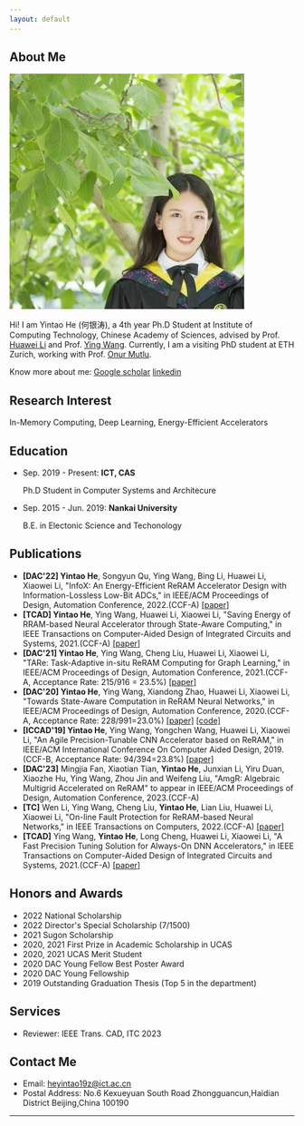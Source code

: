 ```yaml
---
layout: default
---
```


## About Me

<img class="profile-picture" src="yintao.jpg">

Hi! I am Yintao He (何银涛), a 4th year Ph.D Student at Institute of Computing Technology, Chinese Academy of Sciences, advised by Prof. [Huawei Li](http://people.ucas.ac.cn/~lihuawei) and Prof. [Ying Wang](https://wangying-ict.github.io/). Currently, I am a visiting PhD student at ETH Zurich, working with Prof. [Onur Mutlu](https://people.inf.ethz.ch/omutlu/).

Know more about me: [Google scholar](https://scholar.google.com/citations?user=afVBxsQAAAAJ&hl=en&oi=ao)   [linkedin](https://www.linkedin.com/in/yintao-he-6b3637159/?originalSubdomain) 

## Research Interest

In-Memory Computing, Deep Learning, Energy-Efficient Accelerators

## Education
* Sep. 2019 - Present: **ICT, CAS**

   Ph.D Student in Computer Systems and Architecure


* Sep. 2015 - Jun. 2019: **Nankai University**

   B.E. in Electonic Science and Techonology

## Publications

- **[DAC'22] Yintao He**, Songyun Qu, Ying Wang, Bing Li, Huawei Li, Xiaowei Li, "InfoX: An Energy-Efficient ReRAM Accelerator Design with Information-Lossless Low-Bit ADCs," in IEEE/ACM Proceedings of Design, Automation Conference, 2022.(CCF-A) [\[paper\]](https://dl.acm.org/doi/abs/10.1145/3489517.3530396)
- **[TCAD] Yintao He**, Ying Wang, Huawei Li, Xiaowei Li, "Saving Energy of RRAM-based Neural Accelerator through State-Aware Computing," in IEEE Transactions on Computer-Aided Design of Integrated Circuits and Systems, 2021.(CCF-A) [\[paper\]](https://ieeexplore.ieee.org/abstract/document/9508444)
- **[DAC'21] Yintao He**, Ying Wang, Cheng Liu, Huawei Li, Xiaowei Li, "TARe: Task-Adaptive in-situ ReRAM Computing for Graph Learning," in IEEE/ACM Proceedings of Design, Automation Conference, 2021.(CCF-A, Acceptance Rate: 215/916 = 23.5%) [\[paper\]](https://ieeexplore.ieee.org/document/9586193)
- **[DAC'20] Yintao He**, Ying Wang, Xiandong Zhao, Huawei Li, Xiaowei Li, "Towards State-Aware Computation in ReRAM Neural Networks," in IEEE/ACM Proceedings of Design, Automation Conference, 2020.(CCF-A, Acceptance Rate: 228/991=23.0%) [\[paper\]](https://ieeexplore.ieee.org/document/9218729) [\[code\]](https://github.com/wangying-ict/BWN_Shift)
- **[ICCAD'19] Yintao He**, Ying Wang, Yongchen Wang, Huawei Li, Xiaowei Li, "An Agile Precision-Tunable CNN Accelerator based on ReRAM," in IEEE/ACM International Conference On Computer Aided Design, 2019.(CCF-B, Acceptance Rate: 94/394=23.8%) [\[paper\]](https://ieeexplore.ieee.org/document/8942163)
- **[DAC'23]** Mingjia Fan, Xiaotian Tian, **Yintao He**, Junxian Li, Yiru Duan, Xiaozhe Hu, Ying Wang, Zhou Jin and Weifeng Liu, "AmgR: Algebraic Multigrid Accelerated on ReRAM" to appear in IEEE/ACM Proceedings of Design, Automation Conference, 2023.(CCF-A) 
- **[TC]** Wen Li, Ying Wang, Cheng Liu, **Yintao He**, Lian Liu, Huawei Li, Xiaowei Li, "On-line Fault Protection for ReRAM-based Neural Networks," in IEEE Transactions on Computers, 2022.(CCF-A) [\[paper\]](https://ieeexplore.ieee.org/document/9737421)
- **[TCAD]** Ying Wang, **Yintao He**, Long Cheng, Huawei Li, Xiaowei Li, "A Fast Precision Tuning Solution for Always-On DNN Accelerators," in IEEE Transactions on Computer-Aided Design of Integrated Circuits and Systems, 2021.(CCF-A) [\[paper\]](https://ieeexplore.ieee.org/document/9455397)

## Honors and Awards

* 2022 National Scholarship
* 2022 Director's Special Scholarship (7/1500)
* 2021 Sugon Scholarship
* 2020, 2021 First Prize in Academic Scholarship in UCAS
* 2020, 2021 UCAS Merit Student
* 2020 DAC Young Fellow Best Poster Award
* 2020 DAC Young Fellowship
* 2019 Outstanding Graduation Thesis (Top 5 in the department)

## Services

* Reviewer: IEEE Trans. CAD, ITC 2023

## Contact Me

* Email: [heyintao19z@ict.ac.cn](mailto:heyintao19z@ict.ac.cn)
* Postal Address: No.6 Kexueyuan South Road Zhongguancun,Haidian District Beijing,China 100190

---



